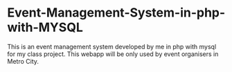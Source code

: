 # Event-Management-System-in-php-with-MYSQL
This is an event management system developed by me in php with mysql for my class project.
This webapp will be only used by event organisers in Metro City.
